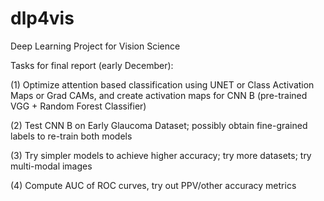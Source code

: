 # dlp4vis
Deep Learning Project for Vision Science

Tasks for final report (early December):

(1) Optimize attention based classification using UNET or Class Activation Maps or Grad CAMs, and create activation maps for CNN B (pre-trained VGG + Random Forest Classifier)

(2) Test CNN B on Early Glaucoma Dataset; possibly obtain fine-grained labels to re-train both models

(3) Try simpler models to achieve higher accuracy; try more datasets; try multi-modal images

(4) Compute AUC of ROC curves, try out PPV/other accuracy metrics
